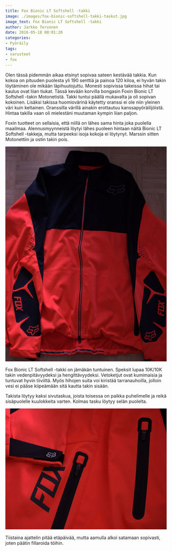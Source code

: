 ```yaml
---
title: Fox Bionic LT Softshell -takki
image: ./images/fox-bionic-softshell-takki-taskut.jpg
image_text: Fox Bionic LT Softshell -takki
author: Jarkko Tervonen
date: 2016-05-18 00:01:20
categories:
- Pyöräily
tags:
- varusteet
- fox
---
```

Olen tässä pidemmän aikaa etsinyt sopivaa sateen kestävää takkia. Kun kokoa on pituuden puolesta yli 190 senttiä ja painoa 120 kiloa, ei hyvän takin löytäminen ole mikään läpihuutojuttu. Monesti sopivissa takeissa hihat tai kaulus ovat liian tiukat. Tässä kevään korvilla bongasin Foxin Bionic LT Softshell -takin Motonetistä. Takki tuntui päällä mukavalta ja oli sopivan kokoinen. Lisäksi takissa huomiovärinä käytetty oranssi ei ole niin yleinen väri kuin keltainen. Oranssilla värillä ainakin erottautuu kanssapyöräilijöistä. Hintaa takilla vaan oli mielestäni muutaman kympin liian paljon.

Foxin tuotteet on sellaisia, että niillä on lähes sama hinta joka puolella maailmaa. Alennusmyynneistä löytyi lähes puoleen hintaan näitä Bionic LT Softshell -takkeja, mutta tarpeeksi isoja kokoja ei löytynyt. Marssin sitten Motonettiin ja ostin takin pois.

![Fox Bionic Softshell -takki](./images/fox-bionic-softshell-takki.jpg)

Fox Bionic LT Softshell -takki on jämäkän tuntuinen. Speksit lupaa 10K/10K takin vedenpitävyydeksi ja hengittävyydeksi. Vetoketjut ovat kumimaisia ja tuntuvat hyvin tiiviiltä. Myös hihojen suita voi kiristää tarranauhoilla, jolloin vesi ei pääse kiipeämään sitä kautta takin sisään.

Takista löytyy kaksi sivutaskua, joista toisessa on paikka puhelimelle ja reikä sisäpuolelle kuulokkeita varten. Kolmas tasku löytyy selän puolelta.

![Fox Bionic Softshell](./images/fox-bionic-softshell-takki-taskut.jpg)

Tiistaina ajattelin pitää etäpäivää, mutta aamulla alkoi satamaan sopivasti, joten päätin fillaroida töihin.
